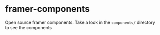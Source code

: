 # framer-components

Open source framer components. Take a look in the `components/` directory to see the components
